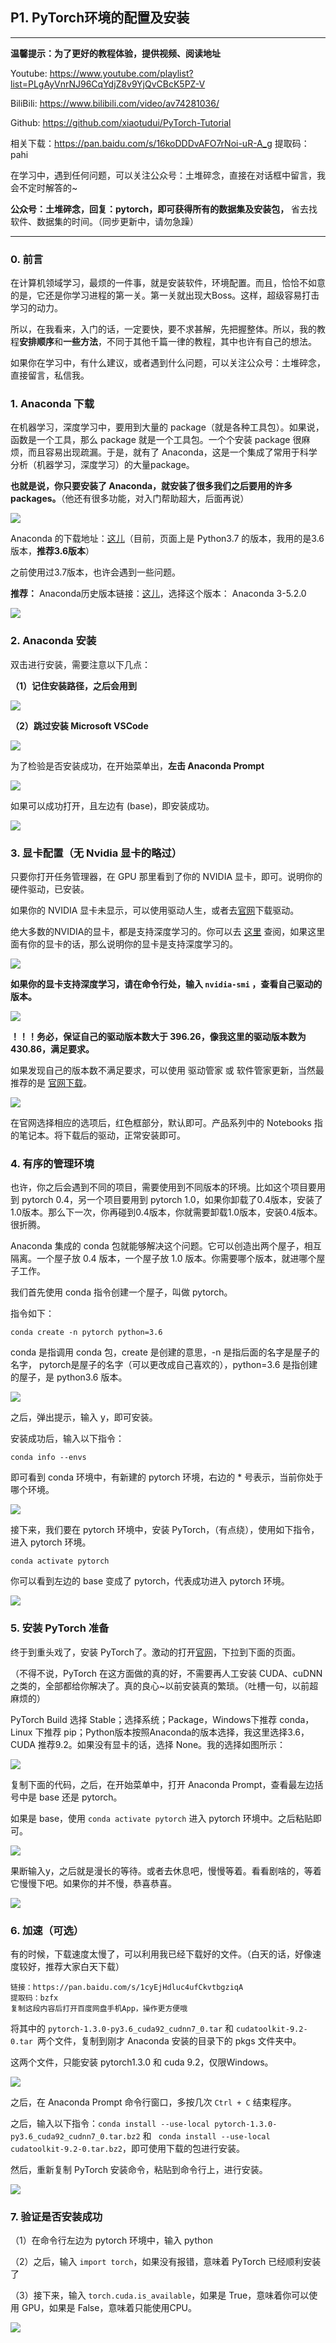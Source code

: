 ## P1. PyTorch环境的配置及安装

---

**温馨提示：为了更好的教程体验，提供视频、阅读地址**

Youtube:   https://www.youtube.com/playlist?list=PLgAyVnrNJ96CqYdjZ8v9YjQvCBcK5PZ-V 

BiliBili:  https://www.bilibili.com/video/av74281036/ 

Github:  https://github.com/xiaotudui/PyTorch-Tutorial 

相关下载：https://pan.baidu.com/s/16koDDDvAFO7rNoi-uR-A_g 提取码：pahi 

在学习中，遇到任何问题，可以关注公众号：土堆碎念，直接在对话框中留言，我会不定时解答的~

**公众号：土堆碎念，回复：pytorch，即可获得所有的数据集及安装包，** 省去找软件、数据集的时间。（同步更新中，请勿急躁）

---

### 0. 前言

在计算机领域学习，最烦的一件事，就是安装软件，环境配置。而且，恰恰不如意的是，它还是你学习进程的第一关。第一关就出现大Boss。这样，超级容易打击学习的动力。

所以，在我看来，入门的话，一定要快，要不求甚解，先把握整体。所以，我的教程**安排顺序**和**一些方法**，不同于其他千篇一律的教程，其中也许有自己的想法。

如果你在学习中，有什么建议，或者遇到什么问题，可以关注公众号：土堆碎念，直接留言，私信我。

### 1. Anaconda 下载

在机器学习，深度学习中，要用到大量的 package（就是各种工具包）。如果说，函数是一个工具，那么 package 就是一个工具包。一个个安装 package 很麻烦，而且容易出现疏漏。于是，就有了 Anaconda，这是一个集成了常用于科学分析（机器学习，深度学习）的大量package。

**也就是说，你只要安装了 Anaconda，就安装了很多我们之后要用的许多packages。**（他还有很多功能，对入门帮助超大，后面再说）

![](https://pic.superbed.cn/item/5dbac559bd461d945a86663a.png)

Anaconda 的下载地址：[这儿]( https://www.anaconda.com/distribution/ )（目前，页面上是 Python3.7 的版本，我用的是3.6版本，**推荐3.6版本**）

之前使用过3.7版本，也许会遇到一些问题。

**推荐：** Anaconda历史版本链接：[这儿]( https://repo.continuum.io/archive/ )，选择这个版本： Anaconda 3-5.2.0

![](https://pic.superbed.cn/item/5dbac43cbd461d945a86368a.png)

### 2. Anaconda 安装

双击进行安装，需要注意以下几点：

**（1）记住安装路径，之后会用到**

![](https://pic.superbed.cn/item/5dbac5cebd461d945a86794f.png)



**（2）跳过安装 Microsoft VSCode**

![](https://pic.superbed.cn/item/5dbac679bd461d945a868bad.png)

为了检验是否安装成功，在开始菜单出，**左击 Anaconda Prompt**

![](https://pic.superbed.cn/item/5dbac6c4bd461d945a8693d1.png)

如果可以成功打开，且左边有 (base)，即安装成功。

![](https://pic.superbed.cn/item/5dbac72ebd461d945a869f93.png)

### 3. 显卡配置（无 Nvidia 显卡的略过）

只要你打开任务管理器，在 GPU 那里看到了你的 NVIDIA 显卡，即可。说明你的硬件驱动，已安装。

如果你的 NVIDIA 显卡未显示，可以使用驱动人生，或者去[官网](  https://www.nvidia.cn/Download/index.aspx?lang=cn  )下载驱动。

绝大多数的NVIDIA的显卡，都是支持深度学习的。你可以去 [这里]( https://www.geforce.com/hardware/technology/cuda/supported-gpus ) 查阅，如果这里面有你的显卡的话，那么说明你的显卡是支持深度学习的。

![](https://pic.superbed.cn/item/5dbac97dbd461d945a86c899.png)

**如果你的显卡支持深度学习，请在命令行处，输入 `nvidia-smi` ，查看自己驱动的版本。**

![](https://pic.superbed.cn/item/5dc55b4c8e0e2e3ee9aa56c7.png)

**！！！务必，保证自己的驱动版本数大于 396.26，像我这里的驱动版本数为430.86，满足要求。**

如果发现自己的版本数不满足要求，可以使用 驱动管家 或 软件管家更新，当然最推荐的是 [官网下载](https://www.nvidia.com/Download/index.aspx?lang=cn )。

![](https://pic.superbed.cn/item/5dc55c538e0e2e3ee9aa8056.png)

在官网选择相应的选项后，红色框部分，默认即可。产品系列中的 Notebooks 指的笔记本。将下载后的驱动，正常安装即可。

### 4. 有序的管理环境

也许，你之后会遇到不同的项目，需要使用到不同版本的环境。比如这个项目要用到 pytorch 0.4，另一个项目要用到 pytorch 1.0，如果你卸载了0.4版本，安装了1.0版本。那么下一次，你再碰到0.4版本，你就需要卸载1.0版本，安装0.4版本。很折腾。

Anaconda 集成的 conda 包就能够解决这个问题。它可以创造出两个屋子，相互隔离。一个屋子放 0.4 版本，一个屋子放 1.0 版本。你需要哪个版本，就进哪个屋子工作。

我们首先使用 conda 指令创建一个屋子，叫做 pytorch。

指令如下：

```
conda create -n pytorch python=3.6
```
conda 是指调用 conda 包，create 是创建的意思，-n 是指后面的名字是屋子的名字， pytorch是屋子的名字（可以更改成自己喜欢的），python=3.6 是指创建的屋子，是 python3.6 版本。

![](https://pic.superbed.cn/item/5dbacec6bd461d945a87395f.png)

之后，弹出提示，输入 y，即可安装。

安装成功后，输入以下指令：

```
conda info --envs
```

即可看到 conda 环境中，有新建的 pytorch 环境，右边的 * 号表示，当前你处于哪个环境。

![](https://pic.superbed.cn/item/5dbad001bd461d945a87470c.png)

接下来，我们要在 pytorch 环境中，安装 PyTorch，（有点绕），使用如下指令，进入 pytorch 环境。

```
conda activate pytorch
```

你可以看到左边的 base 变成了 pytorch，代表成功进入 pytorch 环境。

![](https://pic.superbed.cn/item/5dbad08ebd461d945a874e96.png)

### 5. 安装 PyTorch 准备

终于到重头戏了，安装 PyTorch了。激动的打开[官网]( https://pytorch.org/ )，下拉到下面的页面。

（不得不说，PyTorch 在这方面做的真的好，不需要再人工安装 CUDA、cuDNN 之类的，全部都给你解决了。真的良心~以前安装真的繁琐。（吐槽一句，以前超麻烦的）

PyTorch Build 选择 Stable；选择系统；Package，Windows下推荐 conda，Linux 下推荐 pip；Python版本按照Anaconda的版本选择，我这里选择3.6，CUDA 推荐9.2。如果没有显卡的话，选择 None。我的选择如图所示：

![](https://pic.superbed.cn/item/5dbacbfabd461d945a86e9cb.png)

复制下面的代码，之后，在开始菜单中，打开 Anaconda Prompt，查看最左边括号中是 base 还是 pytorch。

如果是 base，使用 `conda activate pytorch` 进入 pytorch 环境中。之后粘贴即可。

![](https://pic.superbed.cn/item/5dbad0d2bd461d945a875203.png)

果断输入y，之后就是漫长的等待。或者去休息吧，慢慢等着。看看剧啥的，等着它慢慢下吧。如果你的并不慢，恭喜恭喜。

![](https://pic.superbed.cn/item/5dbc38a5bd461d945adee566.png)

### 6. 加速（可选）

有的时候，下载速度太慢了，可以利用我已经下载好的文件。（白天的话，好像速度较好，推荐大家白天下载）

```
链接：https://pan.baidu.com/s/1cyEjHdluc4ufCkvtbgziqA 
提取码：bzfx 
复制这段内容后打开百度网盘手机App，操作更方便哦
```

将其中的 `pytorch-1.3.0-py3.6_cuda92_cudnn7_0.tar` 和 `cudatoolkit-9.2-0.tar `两个文件，复制到刚才 Anaconda 安装的目录下的 pkgs 文件夹中。

这两个文件，只能安装 pytorch1.3.0 和 cuda 9.2，仅限Windows。

![](https://pic.superbed.cn/item/5dbc4488bd461d945adfb217.png)

之后，在 Anaconda Prompt 命令行窗口，多按几次 `Ctrl + C` 结束程序。

之后，输入以下指令：` conda install --use-local pytorch-1.3.0-py3.6_cuda92_cudnn7_0.tar.bz2 ` 和 ` conda install --use-local cudatoolkit-9.2-0.tar.bz2`，即可使用下载的包进行安装。

然后，重新复制 PyTorch 安装命令，粘贴到命令行上，进行安装。

![](https://pic.superbed.cn/item/5dbacbfabd461d945a86e9cb.png)

### 7. 验证是否安装成功

（1）在命令行左边为 pytorch 环境中，输入 python

（2）之后，输入 `import torch`，如果没有报错，意味着 PyTorch 已经顺利安装了

（3）接下来，输入 `torch.cuda.is_available`，如果是 True，意味着你可以使用 GPU，如果是 False，意味着只能使用CPU。

![](https://pic.superbed.cn/item/5dbc45aabd461d945adfbf75.png)



